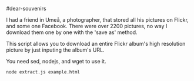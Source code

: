 #dear-souvenirs

I had a friend in Umeå, a photographer, that stored all his pictures on Flickr,
and some one Facebook. There were over 2200 pictures, no way I download them one
by one with the 'save as' method. 

This script allows you to download an entire Flickr album's high resolution 
picture by just inputing the album's URL. 

You need sed, nodejs, and wget to use it.

    node extract.js example.html